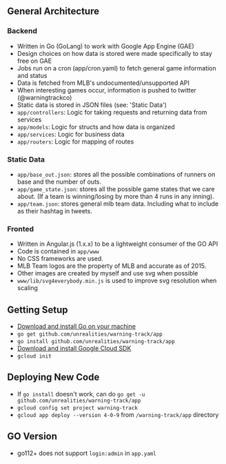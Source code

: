 ## General Architecture

### Backend

- Written in Go (GoLang) to work with Google App Engine (GAE)
- Design choices on how data is stored were made specifically to stay free on GAE
- Jobs run on a cron (app/cron.yaml) to fetch general game information and status
- Data is fetched from MLB's undocumented/unsupported API
- When interesting games occur, information is pushed to twitter (@warningtrackco)
- Static data is stored in JSON files (see: 'Static Data')
- `app/controllers`: Logic for taking requests and returning data from services
- `app/models`: Logic for structs and how data is organized
- `app/services`: Logic for business data
- `app/routers`: Logic for mapping of routes

### Static Data

- `app/base_out.json`: stores all the possible combinations of runners on base and the number of outs.
- `app/game_state.json`: stores all the possible game states that we care about. (If a team is winning/losing by more than 4 runs in any inning).
- `app/team.json`: stores general mlb team data. Including what to include as their hashtag in tweets.

### Fronted

- Written in Angular.js (1.x.x) to be a lightweight consumer of the GO API
- Code is contained in `app/www`
- No CSS frameworks are used.
- MLB Team logos are the property of MLB and accurate as of 2015.
- Other images are created by myself and use svg when possible
- `www/lib/svg4everybody.min.js` is used to improve svg resolution when scaling

## Getting Setup

- [Download and install Go on your machine](https://golang.org/dl/)
- `go get github.com/unrealities/warning-track/app`
- `go install github.com/unrealities/warning-track/app`
- [Download and install Google Cloud SDK](https://dl.google.com/dl/cloudsdk/channels/rapid/GoogleCloudSDKInstaller.exe)
- `gcloud init`

## Deploying New Code

- If `go install` doesn't work, can do `go get -u github.com/unrealities/warning-track/app`
- `gcloud config set project warning-track`
- `gcloud app deploy --version 4-0-9` from `/warning-track/app` directory

## GO Version

- go112+ does not support `login:admin` in `app.yaml` 
